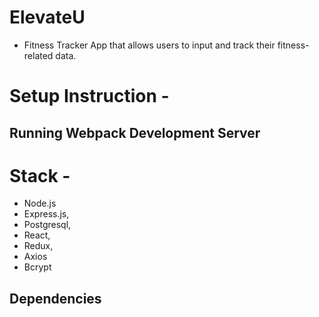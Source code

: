 # ElevateU
- Fitness Tracker App that allows users to input and track their fitness-related data.

# Setup Instruction -
## Running Webpack Development Server


# Stack - 
- Node.js
- Express.js,
- Postgresql,
- React,
- Redux,
- Axios
- Bcrypt

## Dependencies